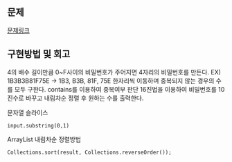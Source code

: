 ## 문제
[문제링크](https://swexpertacademy.com/main/code/problem/problemDetail.do?contestProbId=AWXRUN9KfZ8DFAUo)

## 구현방법 및 회고
4의 배수 길이만큼 0~F사이의 비밀번호가 주어지면 4자리의 비밀번호를 만든다.
EX) 1B3B3B81F75E -> 1B3, B3B, 81F, 75E
한자리씩 이동하며 중복되지 않는 경우의 수를 모두 구한다. 
contains를 이용하여 중복여부 판단
16진법을 이용하여 비밀번호를 10진수로 바꾸고 내림차순 정렬 후 원하는 수를 출력한다.

문자열 슬라이스
```
input.substring(0,1)
```

ArrayList 내림차순 정렬방법
```
Collections.sort(result, Collections.reverseOrder());
```
